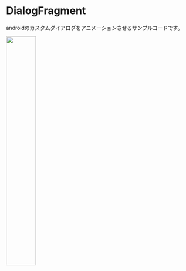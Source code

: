 DialogFragment
==============

androidのカスタムダイアログをアニメーションさせるサンプルコードです。

<img src="http://simplecode.jp/lolipop/github/readmeCap.gif" width="40%" height="40%">　

